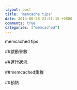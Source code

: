 ```yaml
---
layout: post
title: "memcache tips"
date: 2014-06-28 23:51:15 +0800
comments: true
categories: ["memcached"]
---
```


memcached tips

<!-- more -->

##啟動參數


##運行狀況


##memcached集群


##預熱